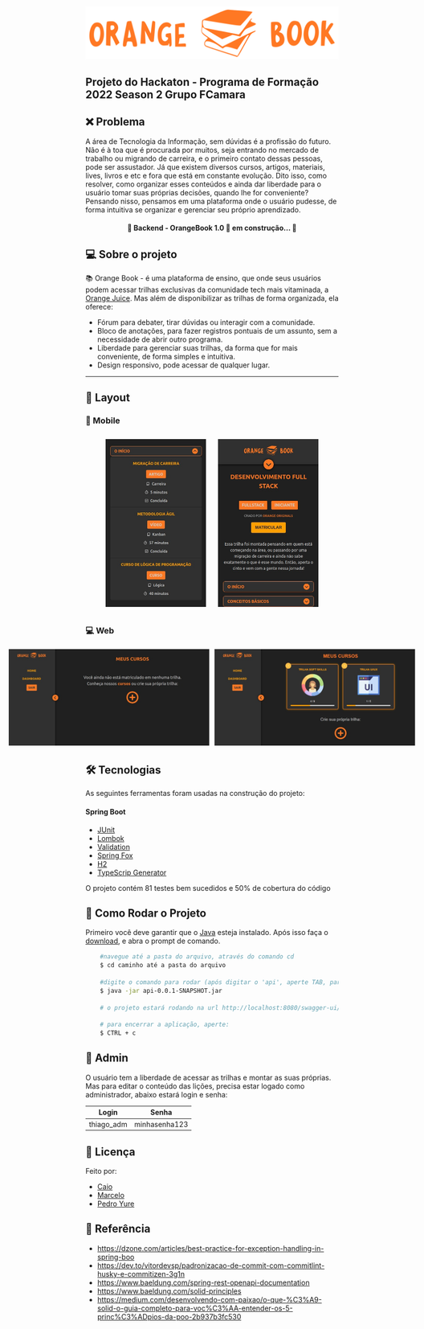 <p align="center">
  <img alt="BookOrange" title= "#BookOrange" src="https://github.com/Orange-Book-Squad-8/orange-book-back/blob/main/img/logo%20(1).svg".svg>
</p>

<h2>Projeto do Hackaton - Programa de Formação 2022 Season 2 Grupo FCamara</h2>

## :x: Problema

A área de Tecnologia da Informação, sem dúvidas é a profissão do futuro. Não é à toa que é procurada por muitos, seja entrando no mercado de trabalho ou migrando de carreira, e o primeiro contato dessas pessoas, pode ser assustador. Já que existem diversos cursos, artigos, materiais, lives, livros e etc e fora que está em constante evolução. Dito isso, como resolver, como organizar esses conteúdos e ainda dar liberdade para o usuário tomar suas próprias decisões, quando lhe for conveniente? Pensando nisso, pensamos em uma plataforma onde o usuário pudesse, de forma intuitiva se organizar e gerenciar seu próprio aprendizado.

<h4 align="center"> 
	🚧 Backend - OrangeBook 1.0 🚀 em construção... 🚧
</h4>

## 💻 Sobre o projeto

 :books: Orange Book - é uma plataforma de ensino, que onde seus usuários podem acessar trilhas exclusivas da comunidade tech mais vitaminada, a <a href="https://digital.fcamara.com.br/orangejuice">Orange Juice</a>. Mas além de disponibilizar as trilhas de forma organizada, ela oferece:
 
- Fórum para debater, tirar dúvidas ou interagir com a comunidade.</li>
- Bloco de anotações, para fazer registros pontuais de um assunto, sem a necessidade de abrir outro programa.</li>
- Liberdade para gerenciar suas trilhas, da forma que for mais conveniente, de forma simples e intuitiva.</li>
- Design responsivo, pode acessar de qualquer lugar.</li>


<hr>

## 🎨 Layout


### :iphone: Mobile 

<p align="center">
  <img src="https://github.com/Orange-Book-Squad-8/orange-book-back/blob/main/img/mobile_1.jpeg" width="200px" style="padding: 10px;">

  <img src="https://github.com/Orange-Book-Squad-8/orange-book-back/blob/main/img/mobile_2.jpeg" width="200px" style="padding: 10px;">
</p>

### 💻 Web

<p align="center" style="display: flex; align-items: flex-start; justify-content: center; ">
  <img src="https://github.com/Orange-Book-Squad-8/orange-book-back/blob/main/img/web_1.jpeg" width="400px" style="padding: 5px;">

  <img src="https://github.com/Orange-Book-Squad-8/orange-book-back/blob/main/img/web_2.jpeg" width="400px" style="padding: 5px;">
</p>

## 🛠 Tecnologias

As seguintes ferramentas foram usadas na construção do projeto:
	
#### Spring Boot

- [JUnit]()
- [Lombok]()
- [Validation]()
- [Spring Fox]()
- [H2]()
- [TypeScrip Generator]()

O projeto contém 81 testes bem sucedidos e 50% de cobertura do código

## :rocket: Como Rodar o Projeto

Primeiro você deve garantir que o [Java](https://www.java.com/pt-BR/download/manual.jsp) esteja instalado. Após isso faça o [download](https://drive.google.com/file/d/18TMtuJIqRtbw5hPidBkxaE6L4XfPO3d5/view?usp=share_link), e abra o prompt de comando.

```bash
	#navegue até a pasta do arquivo, através do comando cd
	$ cd caminho até a pasta do arquivo
	
	#digite o comando para rodar (após digitar o 'api', aperte TAB, para completar automaticamente)
	$ java -jar api-0.0.1-SNAPSHOT.jar
	
	# o projeto estará rodando na url http://localhost:8080/swagger-ui/#/
	
	# para encerrar a aplicação, aperte:
	$ CTRL + c
```

## :construction_worker: Admin
O usuário tem a liberdade de acessar as trilhas e montar as suas próprias. Mas para editar o conteúdo das lições, precisa estar logado como administrador, abaixo estará login e senha:

Login       | Senha
------------| -------------
 thiago_adm | minhasenha123

## 📝 Licença
Feito por:	
- [Caio](https://github.com/caioandre182)
- [Marcelo](https://github.com/MarceloRibeiro1)
- [Pedro Yure](https://github.com/nogueirayure001")

## :book: Referência
- https://dzone.com/articles/best-practice-for-exception-handling-in-spring-boo
- https://dev.to/vitordevsp/padronizacao-de-commit-com-commitlint-husky-e-commitizen-3g1n
- https://www.baeldung.com/spring-rest-openapi-documentation
- https://www.baeldung.com/solid-principles
- https://medium.com/desenvolvendo-com-paixao/o-que-%C3%A9-solid-o-guia-completo-para-voc%C3%AA-entender-os-5-princ%C3%ADpios-da-poo-2b937b3fc530
 


